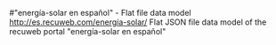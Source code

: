 #"energía-solar en español" - Flat file data model
http://es.recuweb.com/energía-solar/
Flat JSON file data model of the recuweb portal "energía-solar en español"
